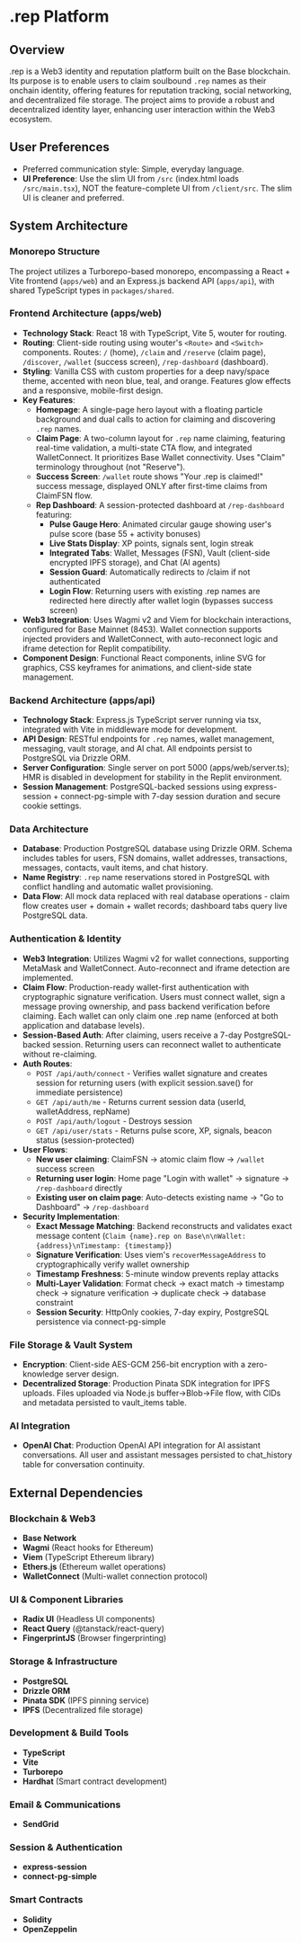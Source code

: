# .rep Platform

## Overview
.rep is a Web3 identity and reputation platform built on the Base blockchain. Its purpose is to enable users to claim soulbound `.rep` names as their onchain identity, offering features for reputation tracking, social networking, and decentralized file storage. The project aims to provide a robust and decentralized identity layer, enhancing user interaction within the Web3 ecosystem.

## User Preferences
- Preferred communication style: Simple, everyday language.
- **UI Preference**: Use the slim UI from `/src` (index.html loads `/src/main.tsx`), NOT the feature-complete UI from `/client/src`. The slim UI is cleaner and preferred.

## System Architecture

### Monorepo Structure
The project utilizes a Turborepo-based monorepo, encompassing a React + Vite frontend (`apps/web`) and an Express.js backend API (`apps/api`), with shared TypeScript types in `packages/shared`.

### Frontend Architecture (apps/web)
- **Technology Stack**: React 18 with TypeScript, Vite 5, wouter for routing.
- **Routing**: Client-side routing using wouter's `<Route>` and `<Switch>` components. Routes: `/` (home), `/claim` and `/reserve` (claim page), `/discover`, `/wallet` (success screen), `/rep-dashboard` (dashboard).
- **Styling**: Vanilla CSS with custom properties for a deep navy/space theme, accented with neon blue, teal, and orange. Features glow effects and a responsive, mobile-first design.
- **Key Features**:
    - **Homepage**: A single-page hero layout with a floating particle background and dual calls to action for claiming and discovering `.rep` names.
    - **Claim Page**: A two-column layout for `.rep` name claiming, featuring real-time validation, a multi-state CTA flow, and integrated WalletConnect. It prioritizes Base Wallet connectivity. Uses "Claim" terminology throughout (not "Reserve").
    - **Success Screen**: `/wallet` route shows "Your .rep is claimed!" success message, displayed ONLY after first-time claims from ClaimFSN flow.
    - **Rep Dashboard**: A session-protected dashboard at `/rep-dashboard` featuring:
      - **Pulse Gauge Hero**: Animated circular gauge showing user's pulse score (base 55 + activity bonuses)
      - **Live Stats Display**: XP points, signals sent, login streak
      - **Integrated Tabs**: Wallet, Messages (FSN), Vault (client-side encrypted IPFS storage), and Chat (AI agents)
      - **Session Guard**: Automatically redirects to /claim if not authenticated
      - **Login Flow**: Returning users with existing .rep names are redirected here directly after wallet login (bypasses success screen)
- **Web3 Integration**: Uses Wagmi v2 and Viem for blockchain interactions, configured for Base Mainnet (8453). Wallet connection supports injected providers and WalletConnect, with auto-reconnect logic and iframe detection for Replit compatibility.
- **Component Design**: Functional React components, inline SVG for graphics, CSS keyframes for animations, and client-side state management.

### Backend Architecture (apps/api)
- **Technology Stack**: Express.js TypeScript server running via tsx, integrated with Vite in middleware mode for development.
- **API Design**: RESTful endpoints for `.rep` names, wallet management, messaging, vault storage, and AI chat. All endpoints persist to PostgreSQL via Drizzle ORM.
- **Server Configuration**: Single server on port 5000 (apps/web/server.ts); HMR is disabled in development for stability in the Replit environment.
- **Session Management**: PostgreSQL-backed sessions using express-session + connect-pg-simple with 7-day session duration and secure cookie settings.

### Data Architecture
- **Database**: Production PostgreSQL database using Drizzle ORM. Schema includes tables for users, FSN domains, wallet addresses, transactions, messages, contacts, vault items, and chat history.
- **Name Registry**: `.rep` name reservations stored in PostgreSQL with conflict handling and automatic wallet provisioning.
- **Data Flow**: All mock data replaced with real database operations - claim flow creates user + domain + wallet records; dashboard tabs query live PostgreSQL data.

### Authentication & Identity
- **Web3 Integration**: Utilizes Wagmi v2 for wallet connections, supporting MetaMask and WalletConnect. Auto-reconnect and iframe detection are implemented.
- **Claim Flow**: Production-ready wallet-first authentication with cryptographic signature verification. Users must connect wallet, sign a message proving ownership, and pass backend verification before claiming. Each wallet can only claim one .rep name (enforced at both application and database levels).
- **Session-Based Auth**: After claiming, users receive a 7-day PostgreSQL-backed session. Returning users can reconnect wallet to authenticate without re-claiming.
- **Auth Routes**:
  - `POST /api/auth/connect` - Verifies wallet signature and creates session for returning users (with explicit session.save() for immediate persistence)
  - `GET /api/auth/me` - Returns current session data (userId, walletAddress, repName)
  - `POST /api/auth/logout` - Destroys session
  - `GET /api/user/stats` - Returns pulse score, XP, signals, beacon status (session-protected)
- **User Flows**:
  - **New user claiming**: ClaimFSN → atomic claim flow → `/wallet` success screen
  - **Returning user login**: Home page "Login with wallet" → signature → `/rep-dashboard` directly
  - **Existing user on claim page**: Auto-detects existing name → "Go to Dashboard" → `/rep-dashboard`
- **Security Implementation**:
  - **Exact Message Matching**: Backend reconstructs and validates exact message content (`Claim {name}.rep on Base\n\nWallet: {address}\nTimestamp: {timestamp}`)
  - **Signature Verification**: Uses viem's `recoverMessageAddress` to cryptographically verify wallet ownership
  - **Timestamp Freshness**: 5-minute window prevents replay attacks
  - **Multi-Layer Validation**: Format check → exact match → timestamp check → signature verification → duplicate check → database constraint
  - **Session Security**: HttpOnly cookies, 7-day expiry, PostgreSQL persistence via connect-pg-simple

### File Storage & Vault System
- **Encryption**: Client-side AES-GCM 256-bit encryption with a zero-knowledge server design.
- **Decentralized Storage**: Production Pinata SDK integration for IPFS uploads. Files uploaded via Node.js buffer→Blob→File flow, with CIDs and metadata persisted to vault_items table.

### AI Integration
- **OpenAI Chat**: Production OpenAI API integration for AI assistant conversations. All user and assistant messages persisted to chat_history table for conversation continuity.

## External Dependencies

### Blockchain & Web3
- **Base Network**
- **Wagmi** (React hooks for Ethereum)
- **Viem** (TypeScript Ethereum library)
- **Ethers.js** (Ethereum wallet operations)
- **WalletConnect** (Multi-wallet connection protocol)

### UI & Component Libraries
- **Radix UI** (Headless UI components)
- **React Query** (@tanstack/react-query)
- **FingerprintJS** (Browser fingerprinting)

### Storage & Infrastructure
- **PostgreSQL**
- **Drizzle ORM**
- **Pinata SDK** (IPFS pinning service)
- **IPFS** (Decentralized file storage)

### Development & Build Tools
- **TypeScript**
- **Vite**
- **Turborepo**
- **Hardhat** (Smart contract development)

### Email & Communications
- **SendGrid**

### Session & Authentication
- **express-session**
- **connect-pg-simple**

### Smart Contracts
- **Solidity**
- **OpenZeppelin**